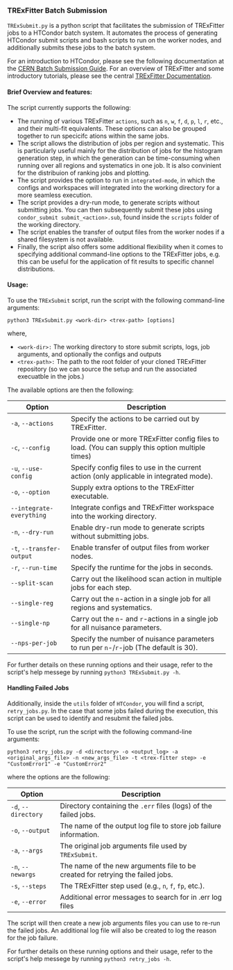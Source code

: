 ### TRExFitter Batch Submission

`TRExSubmit.py` is a python script that facilitates the submission of TRExFitter jobs to a HTCondor batch system. It automates the process of generating HTCondor submit scripts and bash scripts to run on the worker nodes, and additionally submits these jobs to the batch system.

For an introduction to HTCondor, please see the following documentation at the [CERN Batch Submission Guide](https://batchdocs.web.cern.ch/index.html). For an overview of TRExFitter and some introductory tutorials, please see the central [TRExFitter Documentation](https://trexfitter-docs.web.cern.ch/trexfitter-docs/).


#### Brief Overview and features:

The script currently supports the following:

- The running of various TRExFitter `actions`, such as `n`, `w`, `f`, `d`, `p`, `l`, `r`, etc.,  and their multi-fit equivalents. These options can also be grouped together to run specicifc ations within the same jobs.
- The script allows the distribution of jobs per region and systematic. This is particularly useful mainly for the distribution of jobs for the histogram generation step, in which the generation can be time-consuming when running over all regions and systematics in one job. It is also convinient for the distribuion of ranking jobs and plotting.
- The script provides the option to run in `integrated-mode`, in which the configs and workspaces will integrated into the working directory for a more seamless execution.
- The script provides a dry-run mode, to generate scripts without submitting jobs. You can then subsequently submit these jobs using `condor_submit submit_<action>.sub`, found inside the `scripts` folder of the working directory.
- The script enables the transfer of output files from the worker nodes if a shared filesystem is not available.
- Finally, the script also offers some additional flexibility when it comes to specifying additional command-line options to the TRExFitter jobs, e.g. this can be useful for the application of fit results to specific channel distributions.

#### Usage:

To use the `TRExSubmit` script, run the script with the following command-line arguments:

```
python3 TRExSubmit.py <work-dir> <trex-path> [options]
```

where,
- `<work-dir>:` The working directory to store submit scripts, logs, job arguments, and optionally the configs and outputs
- `<trex-path>:` The path to the root folder of your cloned TRExFitter repository (so we can source the setup and run the associated execuatble in the jobs.)

The available options are then the following:

| Option                    | Description                                                                                      |
| ------------------------- | ------------------------------------------------------------------------------------------------ |
| `-a`, `--actions`         | Specify the actions to be carried out by TRExFitter.                                             |
| `-c`, `--config`          | Provide one or more TRExFitter config files to load. (You can supply this option multiple times) |
| `-u`, `--use-config`      | Specify config files to use in the current action (only applicable in integrated mode).          |
| `-o`, `--option`          | Supply extra options to the TRExFitter executable.                                               |
| `--integrate-everything`  | Integrate configs and TRExFitter workspace into the working directory.                           |
| `-n`, `--dry-run`         | Enable dry-run mode to generate scripts without submitting jobs.                                 |
| `-t`, `--transfer-output` | Enable transfer of output files from worker nodes.                                               |
| `-r`, `--run-time`        | Specify the runtime for the jobs in seconds.                                                     |
| `--split-scan`            | Carry out the likelihood scan action in multiple jobs for each step.                             |
| `--single-reg`            | Carry out the `n`-action in a single job for all regions and systematics.                        |
| `--single-np`             | Carry out the `n`- and `r`-actions in a single job for all nuisance parameters.                  |
| `--nps-per-job`           | Specify the number of nuisance parameters to run per `n`-/`r`-job (The default is 30).                               |

For further details on these running options and their usage, refer to the script's help messege by running `python3 TRExSubmit.py -h`.

#### Handling Failed Jobs
Additionally, inside the `utils` folder of `HTCondor`, you will find a script, `retry_jobs.py`. In the case that some jobs failed during the execution, this script can be used to identify and resubmit the failed jobs.

To use the script, run the script with the following command-line arguments:

```
python3 retry_jobs.py -d <directory> -o <output_log> -a <original_args_file> -n <new_args_file> -t <trex-fitter step> -e "CustomError1" -e "CustomError2"
```

where the options are the following:

| Option              | Description                                                                    |
| ------------------- | ------------------------------------------------------------------------------ |
| `-d`, `--directory` | Directory containing the `.err` files (logs) of the failed jobs.               |
| `-o`, `--output`    | The name of the output log file to store job failure information.              |
| `-a`, `--args`      | The original job arguments file used by `TRExSubmit`.                          |
| `-n`, `--newargs`   | The name of the new arguments file to be created for retrying the failed jobs. |
| `-s`, `--steps`     | The TRExFitter step used (e.g., `n`, `f`, `fp`, etc.).                         |
| `-e`, `--error`     | Additional error messages to search for in .err log files                      |

The script will then create a new job arguments files you can use to re-run the failed jobs. An additional log file will also be created to log the reason for the job failure.

For further details on these running options and their usage, refer to the script's help messege by running `python3 retry_jobs -h`.